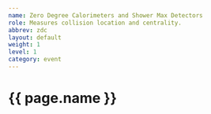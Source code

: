 ```yaml
---
name: Zero Degree Calorimeters and Shower Max Detectors
role: Measures collision location and centrality.
abbrev: zdc
layout: default
weight: 1
level: 1
category: event
---
```

# {{ page.name }}


